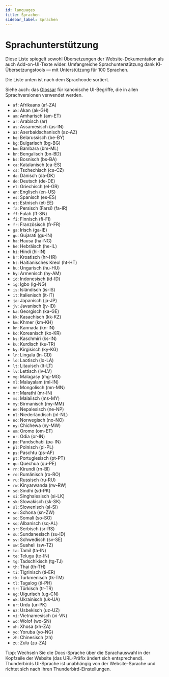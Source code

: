 ```yaml
---
id: languages
title: Sprachen
sidebar_label: Sprachen
---
```


# Sprachunterstützung

Diese Liste spiegelt sowohl Übersetzungen der Website-Dokumentation als auch Add-on-UI-Texte wider.
Umfangreiche Sprachunterstützung dank KI-Übersetzungstools — mit Unterstützung für 100 Sprachen.

Die Liste unten ist nach dem Sprachcode sortiert.

Siehe auch: das [Glossar](glossary) für kanonische UI-Begriffe, die in allen Sprachversionen verwendet werden.

- `af`: Afrikaans (af-ZA)
- `ak`: Akan (ak-GH)
- `am`: Amharisch (am-ET)
- `ar`: Arabisch (ar)
- `as`: Assamesisch (as-IN)
- `az`: Aserbaidschanisch (az-AZ)
- `be`: Belarussisch (be-BY)
- `bg`: Bulgarisch (bg-BG)
- `bm`: Bambara (bm-ML)
- `bn`: Bengalisch (bn-BD)
- `bs`: Bosnisch (bs-BA)
- `ca`: Katalanisch (ca-ES)
- `cs`: Tschechisch (cs-CZ)
- `da`: Dänisch (da-DK)
- `de`: Deutsch (de-DE)
- `el`: Griechisch (el-GR)
- `en`: Englisch (en-US)
- `es`: Spanisch (es-ES)
- `et`: Estnisch (et-EE)
- `fa`: Persisch (Farsi) (fa-IR)
- `ff`: Fulah (ff-SN)
- `fi`: Finnisch (fi-FI)
- `fr`: Französisch (fr-FR)
- `ga`: Irisch (ga-IE)
- `gu`: Gujarati (gu-IN)
- `ha`: Hausa (ha-NG)
- `he`: Hebräisch (he-IL)
- `hi`: Hindi (hi-IN)
- `hr`: Kroatisch (hr-HR)
- `ht`: Haitianisches Kreol (ht-HT)
- `hu`: Ungarisch (hu-HU)
- `hy`: Armenisch (hy-AM)
- `id`: Indonesisch (id-ID)
- `ig`: Igbo (ig-NG)
- `is`: Isländisch (is-IS)
- `it`: Italienisch (it-IT)
- `ja`: Japanisch (ja-JP)
- `jv`: Javanisch (jv-ID)
- `ka`: Georgisch (ka-GE)
- `kk`: Kasachisch (kk-KZ)
- `km`: Khmer (km-KH)
- `kn`: Kannada (kn-IN)
- `ko`: Koreanisch (ko-KR)
- `ks`: Kaschmiri (ks-IN)
- `ku`: Kurdisch (ku-TR)
- `ky`: Kirgisisch (ky-KG)
- `ln`: Lingala (ln-CD)
- `lo`: Laotisch (lo-LA)
- `lt`: Litauisch (lt-LT)
- `lv`: Lettisch (lv-LV)
- `mg`: Malagasy (mg-MG)
- `ml`: Malayalam (ml-IN)
- `mn`: Mongolisch (mn-MN)
- `mr`: Marathi (mr-IN)
- `ms`: Malaiisch (ms-MY)
- `my`: Birmanisch (my-MM)
- `ne`: Nepalesisch (ne-NP)
- `nl`: Niederländisch (nl-NL)
- `no`: Norwegisch (no-NO)
- `ny`: Chichewa (ny-MW)
- `om`: Oromo (om-ET)
- `or`: Odia (or-IN)
- `pa`: Pandschabi (pa-IN)
- `pl`: Polnisch (pl-PL)
- `ps`: Paschtu (ps-AF)
- `pt`: Portugiesisch (pt-PT)
- `qu`: Quechua (qu-PE)
- `rn`: Kirundi (rn-BI)
- `ro`: Rumänisch (ro-RO)
- `ru`: Russisch (ru-RU)
- `rw`: Kinyarwanda (rw-RW)
- `sd`: Sindhi (sd-PK)
- `si`: Singhalesisch (si-LK)
- `sk`: Slowakisch (sk-SK)
- `sl`: Slowenisch (sl-SI)
- `sn`: Schona (sn-ZW)
- `so`: Somali (so-SO)
- `sq`: Albanisch (sq-AL)
- `sr`: Serbisch (sr-RS)
- `su`: Sundanesisch (su-ID)
- `sv`: Schwedisch (sv-SE)
- `sw`: Suaheli (sw-TZ)
- `ta`: Tamil (ta-IN)
- `te`: Telugu (te-IN)
- `tg`: Tadschikisch (tg-TJ)
- `th`: Thai (th-TH)
- `ti`: Tigrinisch (ti-ER)
- `tk`: Turkmenisch (tk-TM)
- `tl`: Tagalog (tl-PH)
- `tr`: Türkisch (tr-TR)
- `ug`: Uigurisch (ug-CN)
- `uk`: Ukrainisch (uk-UA)
- `ur`: Urdu (ur-PK)
- `uz`: Usbekisch (uz-UZ)
- `vi`: Vietnamesisch (vi-VN)
- `wo`: Wolof (wo-SN)
- `xh`: Xhosa (xh-ZA)
- `yo`: Yoruba (yo-NG)
- `zh`: Chinesisch (zh)
- `zu`: Zulu (zu-ZA)

Tipp: Wechseln Sie die Docs-Sprache über die Sprachauswahl in der Kopfzeile der Website (das URL-Präfix ändert sich entsprechend). Thunderbirds UI-Sprache ist unabhängig von der Website-Sprache und richtet sich nach Ihren Thunderbird-Einstellungen.
